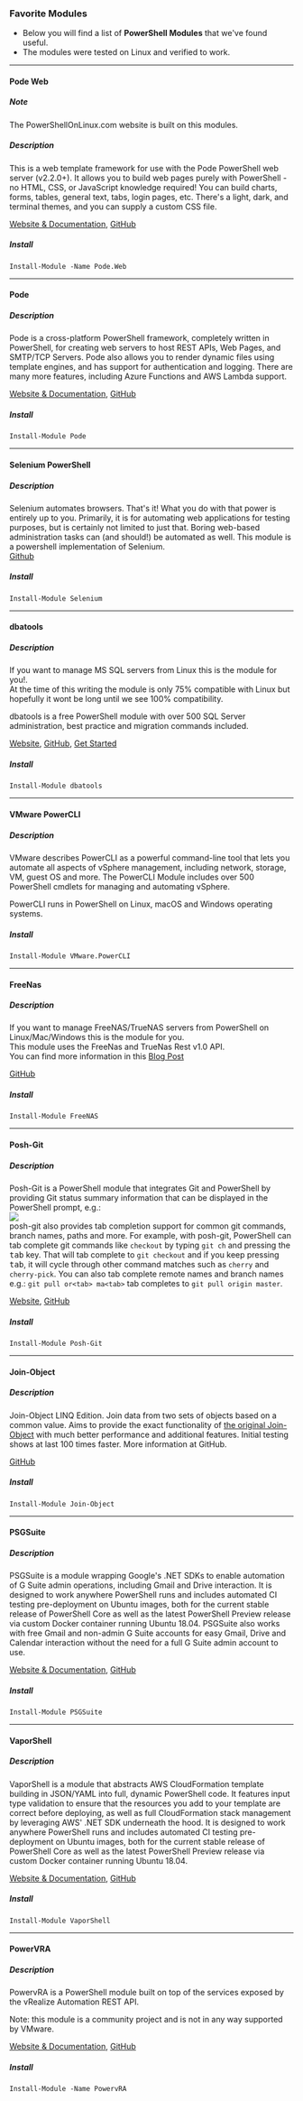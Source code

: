 ### Favorite Modules

- Below you will find a list of **PowerShell Modules** that we've found useful.
- The modules were tested on Linux and verified to work.
---
#### Pode Web
##### Note
The PowerShellOnLinux.com website is built on this modules.

##### Description
This is a web template framework for use with the Pode PowerShell web server (v2.2.0+).
It allows you to build web pages purely with PowerShell - no HTML, CSS, or JavaScript knowledge required!
You can build charts, forms, tables, general text, tabs, login pages, etc. There's a light, dark, and terminal themes, and you can supply a custom CSS file.

[Website & Documentation](https://badgerati.github.io/Pode.Web/), [GitHub](https://github.com/Badgerati/Pode.Web)

##### Install

```
Install-Module -Name Pode.Web
```
---
#### Pode
##### Description
Pode is a cross-platform PowerShell framework, completely written in PowerShell, for creating web servers to host REST APIs, Web Pages, and SMTP/TCP Servers. Pode also allows you to render dynamic files using template engines, and has support for authentication and logging. There are many more features, including Azure Functions and AWS Lambda support.

[Website & Documentation](https://badgerati.github.io/Pode/), [GitHub](https://github.com/Badgerati/Pode)

##### Install

```
Install-Module Pode
```
--- 
#### Selenium PowerShell

##### Description
Selenium automates browsers. That's it! What you do with that power is entirely up to you. Primarily, it is for automating web applications for testing purposes, but is certainly not limited to just that. Boring web-based administration tasks can (and should!) be automated as well. This module is a powershell implementation of Selenium.  
[Github](https://github.com/adamdriscoll/selenium-powershell)

##### Install

```
Install-Module Selenium
```
---
#### dbatools

##### Description
If you want to manage MS SQL servers from Linux this is the module for you!.  
At the time of this writing the module is only 75% compatible with Linux but hopefully it wont be long until we see 100% compatibility.

dbatools is a free PowerShell module with over 500 SQL Server administration, best practice and migration commands included.

[Website](https://dbatools.io/), [GitHub](https://github.com/sqlcollaborative/dbatools), [Get Started](https://dbatools.io/getting-started/)

##### Install

```
Install-Module dbatools
```

---
#### VMware PowerCLI
##### Description
VMware describes PowerCLI as a powerful command-line tool that lets you automate all aspects of vSphere management, including network, storage, VM, guest OS and more. 
The PowerCLI Module includes over 500 PowerShell cmdlets for managing and automating vSphere.

PowerCLI runs in PowerShell on Linux, macOS and Windows operating systems.  

##### Install

```
Install-Module VMware.PowerCLI
```

---
#### FreeNas

##### Description
If you want to manage FreeNAS/TrueNAS servers from PowerShell on Linux/Mac/Windows this is the module for you.  
This module uses the FreeNas and TrueNas Rest v1.0 API.   
You can find more information in this [Blog Post](https://jm2k69.github.io/2019-03-18-PowerShell-Module-for-FreeNas-and-TrueNas/)

[GitHub](https://github.com/JM2K69/FreeNas)

##### Install

```
Install-Module FreeNAS
```

---
#### Posh-Git

##### Description
Posh-Git is a PowerShell module that integrates Git and PowerShell by providing Git status summary information that can be displayed in the PowerShell prompt, e.g.:  
<img src='https://raw.githubusercontent.com/wiki/dahlbyk/posh-git/images/PromptDefaultLong.png'>  
posh-git also provides tab completion support for common git commands, branch names, paths and more.
For example, with posh-git, PowerShell can tab complete git commands like `checkout` by typing `git ch` and pressing
the <kbd>tab</kbd> key. That will tab complete to `git checkout` and if you keep pressing <kbd>tab</kbd>, it will
cycle through other command matches such as `cherry` and `cherry-pick`. You can also tab complete remote names and
branch names e.g.: `git pull or<tab> ma<tab>` tab completes to `git pull origin master`.

[Website](http://dahlbyk.github.io/posh-git/), [GitHub](https://github.com/dahlbyk/posh-git)

##### Install

```
Install-Module Posh-Git
```

---
#### Join-Object

##### Description
Join-Object LINQ Edition.
Join data from two sets of objects based on a common value.
Aims to provide the exact functionality of [the original Join-Object](https://github.com/RamblingCookieMonster/PowerShell/blob/master/Join-Object.ps1) with much better performance and additional features. Initial testing shows at last 100 times faster. 
More information at GitHub.

[GitHub](https://github.com/ili101/Join-Object)

##### Install

```
Install-Module Join-Object
```
---
#### PSGSuite

##### Description
PSGSuite is a module wrapping Google's .NET SDKs to enable automation of G Suite admin operations, including Gmail and Drive interaction.
It is designed to work anywhere PowerShell runs and includes automated CI testing pre-deployment on Ubuntu images, both for the current stable release of PowerShell Core as well as the latest PowerShell Preview release via custom Docker container running Ubuntu 18.04. 
PSGSuite also works with free Gmail and non-admin G Suite accounts for easy Gmail, Drive and Calendar interaction without the need for a full G Suite admin account to use.

[Website & Documentation](https://psgsuite.io/), [GitHub](https://github.com/scrthq/PSGSuite)

##### Install

```
Install-Module PSGSuite
```

---
#### VaporShell

##### Description
VaporShell is a module that abstracts AWS CloudFormation template building in JSON/YAML into full, dynamic PowerShell code. It features input type validation to ensure that the resources you add to your template are correct before deploying, as well as full CloudFormation stack management by leveraging AWS' .NET SDK underneath the hood.
It is designed to work anywhere PowerShell runs and includes automated CI testing pre-deployment on Ubuntu images, both for the current stable release of PowerShell Core as well as the latest PowerShell Preview release via custom Docker container running Ubuntu 18.04.

[Website & Documentation](https://vaporshell.io/), [GitHub](https://github.com/scrthq/VaporShell)

##### Install

```
Install-Module VaporShell
```
---
#### PowerVRA

##### Description
PowervRA is a PowerShell module built on top of the services exposed by the vRealize Automation REST API.

Note: this module is a community project and is not in any way supported by VMware.

[Website & Documentation](https://jakkulabs.github.io/PowervRA/), [GitHub](https://github.com/jakkulabs/PowervRA)

##### Install

```
Install-Module -Name PowervRA
